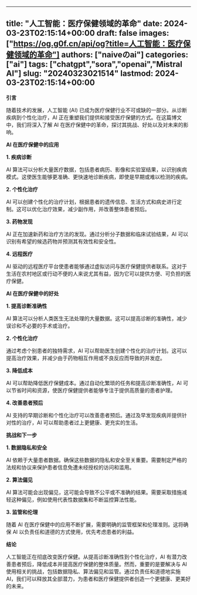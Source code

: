 
---
title: "人工智能：医疗保健领域的革命"
date: 2024-03-23T02:15:14+00:00
draft: false
images: ["https://og.g0f.cn/api/og?title=人工智能：医疗保健领域的革命"]
authors: ["naiveのai"]
categories: ["ai"]
tags: ["chatgpt","sora","openai","Mistral AI"]
slug: "20240323021514"
lastmod: 2024-03-23T02:15:14+00:00
---
**引言**

随着技术的发展，人工智能 (AI) 已成为医疗保健行业不可或缺的一部分。从诊断疾病到个性化治疗，AI 正在重塑我们提供和接受医疗保健的方式。在这篇博文中，我们将深入了解 AI 在医疗保健中的革命，探讨其挑战、好处以及对未来的影响。

**AI 在医疗保健中的应用**

**1. 疾病诊断**

AI 算法可以分析大量医疗数据，包括患者病历、影像和实验室结果，以识别疾病模式。这使医生能够更准确、更快速地诊断疾病，即使是早期或难以检测的疾病。

**2. 个性化治疗**

AI 可以创建个性化的治疗计划，根据患者的遗传信息、生活方式和病史进行定制。这可以优化治疗效果，减少副作用，并改善整体患者预后。

**3. 药物发现**

AI 正在加速新药和治疗方法的发现。通过分析分子数据和临床试验结果，AI 可以识别有希望的候选药物并预测其有效性和安全性。

**4. 远程医疗**

AI 驱动的远程医疗平台使患者能够通过虚拟访问与医疗保健提供者联系。这对于生活在农村地区或行动不便的人来说尤其有益，因为它可以提供方便、可负担的医疗保健。

**AI 在医疗保健中的好处**

**1. 提高诊断准确性**

AI 算法可以分析人类医生无法处理的大量数据。这可以提高诊断的准确性，减少误诊和不必要的手术或治疗。

**2. 个性化治疗**

通过考虑个别患者的独特需求，AI 可以帮助医生创建个性化的治疗计划。这可以提高治疗效果，并减少由于药物相互作用或不良反应而导致的并发症。

**3. 降低成本**

AI 可以帮助降低医疗保健成本。通过自动化繁琐的任务和提高诊断准确性，AI 可以节省时间和资源，使医疗保健提供者能够专注于提供高质量的患者护理。

**4. 改善患者预后**

AI 支持的早期诊断和个性化治疗可以改善患者预后。通过及早发现疾病并提供针对性的治疗，AI 可以帮助患者过上更健康、更充实的生活。

**挑战和下一步**

**1. 数据隐私和安全**

AI 依赖于大量患者数据。确保这些数据的隐私和安全至关重要。需要制定严格的法规和协议来保护患者信息免遭未经授权的访问和滥用。

**2. 算法偏见**

AI 算法可能会出现偏见，这可能会导致不公平或不准确的结果。需要采取措施减轻这种偏见，例如使用代表性数据集和不断监控算法性能。

**3. 监管和伦理**

随着 AI 在医疗保健中的应用不断扩展，需要明确的监管框架和伦理准则。这将确保 AI 以负责任和道德的方式使用，优先考虑患者的利益。

**结论**

人工智能正在彻底改变医疗保健。从提高诊断准确性到个性化治疗，AI 有潜力改善患者预后，降低成本并提高医疗保健的整体质量。然而，重要的是要解决与 AI 使用相关的挑战，包括数据隐私、算法偏见和监管。通过负责任和道德地实施 AI，我们可以释放其全部潜力，为患者和医疗保健提供者创造一个更健康、更美好的未来。